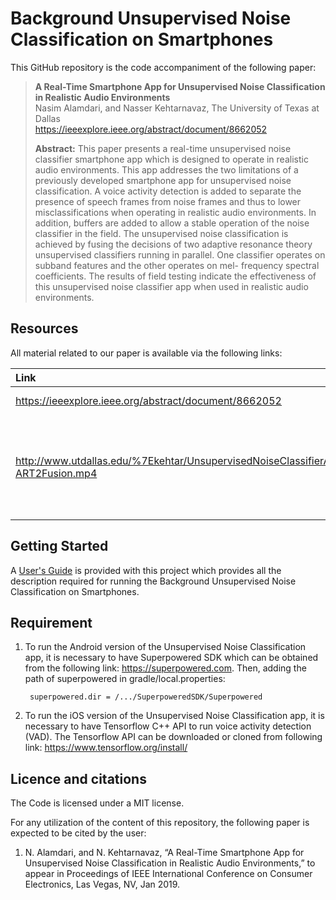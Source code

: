 # Background Unsupervised Noise Classification on Smartphones

This GitHub repository is the code accompaniment of the following paper:
> **A Real-Time Smartphone App for Unsupervised Noise Classification in Realistic Audio Environments**<br>
> Nasim Alamdari, and Nasser Kehtarnavaz, The University of Texas at Dallas<br>
> https://ieeexplore.ieee.org/abstract/document/8662052<br>
>
> **Abstract:** This paper presents a real-time unsupervised noise classifier smartphone app which is designed to operate in realistic audio environments. This app addresses the two limitations of a previously developed smartphone app for unsupervised noise classification. A voice activity detection is added to separate the presence of speech frames from noise frames and thus to lower misclassifications when operating in realistic audio environments. In addition, buffers are added to allow a stable operation of the noise classifier in the field. The unsupervised noise classification is achieved by fusing the decisions of two adaptive resonance theory unsupervised classifiers running in parallel. One classifier operates on subband features and the other operates on mel- frequency spectral coefficients. The results of field testing indicate the effectiveness of this unsupervised noise classifier app when used in realistic audio environments.

## Resources

All material related to our paper is available via the following links:

|**Link**|Description
|:-------|:----------
|https://ieeexplore.ieee.org/abstract/document/8662052| IEEE Manuscript
|http://www.utdallas.edu/%7Ekehtar/UnsupervisedNoiseClassifierApp-ART2Fusion.mp4| Video Clip of The Developed Unsupervised Noise Classifier Smartphone App 


## Getting Started

A [User's Guide](Users-Guide-UnsupervisedNoiseClassificationArt2.pdf) is provided with this project which provides all the description required for running the Background Unsupervised Noise Classification on Smartphones.

## Requirement
1. To run the Android version of the Unsupervised Noise Classification app, it is necessary to have Superpowered SDK which can be obtained from the following link: https://superpowered.com.
Then, adding the path of superpowered in gradle/local.properties:
    
        superpowered.dir = /.../SuperpoweredSDK/Superpowered

2. To run the iOS version of the Unsupervised Noise Classification app, it is necessary to have Tensorflow C++ API to run voice activity detection (VAD). The Tensorflow API can be downloaded or cloned from following link: https://www.tensorflow.org/install/


## Licence and citations
The Code is licensed under a MIT license.

For any utilization of the content of this repository, the following paper is expected to be cited by the user:
1. N. Alamdari, and N. Kehtarnavaz, “A Real-Time Smartphone App for Unsupervised Noise Classification in Realistic Audio Environments,” to appear in Proceedings of IEEE International Conference on Consumer Electronics, Las Vegas, NV, Jan 2019.
